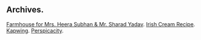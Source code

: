 ## Archives.

[Farmhouse for Mrs. Heera Subhan & Mr. Sharad Yadav](https://kvshvl.github.io/posts/farmhouseformrsheerasubhanmrsharadyadav.md).
[Irish Cream Recipe](https://kvshvl.github.io/posts/irishcreamrecipe.md).
[Kapwing](https://kvshvl.github.io/posts/kapwing.md).
[Perspicacity](https://kvshvl.github.io/posts/perspicacity.md).
